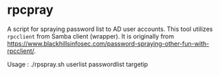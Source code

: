 # rpcpray

A script for spraying password list to AD user accounts. This tool utilizes `rpcclient` from Samba client (wrapper). It is originally from https://www.blackhillsinfosec.com/password-spraying-other-fun-with-rpcclient/.

Usage : ./rpspray.sh userlist passwordlist targetip

